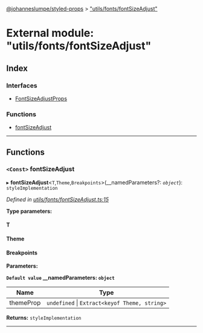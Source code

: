 [@johanneslumpe/styled-props](../README.md) > ["utils/fonts/fontSizeAdjust"](../modules/_utils_fonts_fontsizeadjust_.md)

# External module: "utils/fonts/fontSizeAdjust"

## Index

### Interfaces

* [FontSizeAdjustProps](../interfaces/_utils_fonts_fontsizeadjust_.fontsizeadjustprops.md)

### Functions

* [fontSizeAdjust](_utils_fonts_fontsizeadjust_.md#fontsizeadjust)

---

## Functions

<a id="fontsizeadjust"></a>

### `<Const>` fontSizeAdjust

▸ **fontSizeAdjust**<`T`,`Theme`,`Breakpoints`>(__namedParameters?: *`object`*): `styleImplementation`

*Defined in [utils/fonts/fontSizeAdjust.ts:15](https://github.com/johanneslumpe/styled-props/blob/8e709f1/src/utils/fonts/fontSizeAdjust.ts#L15)*

**Type parameters:**

#### T 
#### Theme 
#### Breakpoints 
**Parameters:**

**`Default value` __namedParameters: `object`**

| Name | Type |
| ------ | ------ |
| themeProp | `undefined` \| `Extract<keyof Theme, string>` |

**Returns:** `styleImplementation`

___

